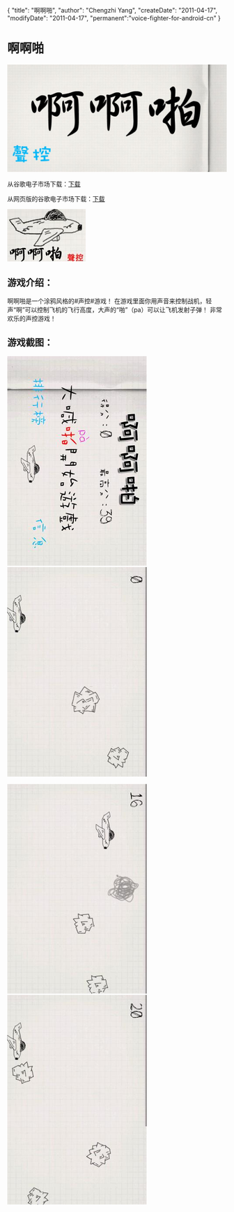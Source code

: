 {
    "title": "啊啊啪",
    "author": "Chengzhi Yang",
    "createDate": "2011-04-17",
    "modifyDate": "2011-04-17",
    "permanent":"voice-fighter-for-android-cn"
}

# 啊啊啪

![alt text](../attachment/voice-fight-android/1.jpg "Logo Title Text 1")

从谷歌电子市场下载：[下载](market://details?id=me.codeand.ahahpah)

从网页版的谷歌电子市场下载：[下载](https://market.android.com/details?id=me.codeand.ahahpah)

![alt text](../attachment/voice-fight-android/2.png "Logo Title Text 1")

## 游戏介绍：
啊啊啪是一个涂鸦风格的#声控#游戏！
在游戏里面你用声音来控制战机，轻声“啊”可以控制飞机的飞行高度，大声的“啪”（pa）可以让飞机发射子弹！ 非常欢乐的声控游戏！

## 游戏截图：
![alt text](../attachment/voice-fight-android/ss1cn.jpg "Logo Title Text 1")
![alt text](../attachment/voice-fight-android/ss2cn.jpg "Logo Title Text 1")

![alt text](../attachment/voice-fight-android/ss3cn.jpg "Logo Title Text 1")
![alt text](../attachment/voice-fight-android/ss4cn.jpg "Logo Title Text 1")
